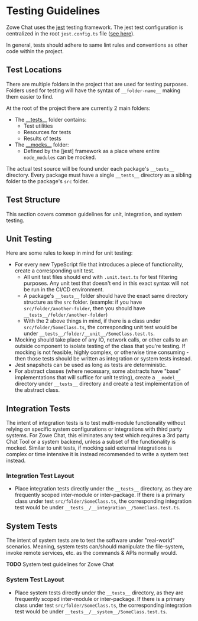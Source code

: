 # Testing Guidelines

Zowe Chat uses the [jest](https://jestjs.io/) testing framework. The jest test configuration is centralized in the root `jest.config.ts` file ([see here](../jest.config.ts)).

In general, tests should adhere to same lint rules and conventions as other code within the project.

## Test Locations

There are multiple folders in the project that are used for testing purposes. Folders used for testing will have the syntax of `__folder-name__` making them easier to find.

At the root of the project there are currently 2 main folders:

- The [\_\_tests\_\_](../__tests__) folder contains:
  - Test utilities
  - Resources for tests
  - Results of tests
- The [\_\_mocks\_\_](../__mocks__) folder:
  - Defined by the [jest] framework as a place where entire `node_modules` can be mocked.

The actual test source will be found under each package's `__tests__` directory. Every package must have a single `__tests__` directory as a sibling folder to the package's `src` folder.

## Test Structure

This section covers common guidelines for unit, integration, and system testing.


## Unit Testing

Here are some rules to keep in mind for unit testing:

- For every new TypeScript file that introduces a piece of functionality, create a corresponding unit test.
  - All unit test files should end with `.unit.test.ts` for test filtering purposes. Any unit test that doesn't end in this exact syntax will not be run in the CI/CD environment.
  - A package's `__tests__` folder should have the exact same directory structure as the `src` folder. (example: if you have `src/folder/another-folder`, then you should have `__tests__/folder/another-folder`)
  - With the 2 above things in mind, if there is a class under `src/folder/SomeClass.ts`, the corresponding unit test would be under `__tests__/folder/__unit__/SomeClass.test.ts`.
- Mocking should take place of any IO, network calls, or other calls to an outside component to isolate testing of the class that you're testing. If mocking is not feasible, highly complex, or otherwise time consuming - then those tests should be written as integration or system tests instead.
- Jest snapshots can be used as long as tests are deterministic.
- For abstract classes (where necessary, some abstracts have "base" implementations that will suffice for unit testing), create a `__model__` directory under `__tests__` directory and create a test implementation of the abstract class.

## Integration Tests

The intent of integration tests is to test multi-module functionality without relying on specific system configurations or integrations with third party systems. For Zowe Chat, this eliminates any test which requires a 3rd party Chat Tool or a system backend, unless a subset of the functionality is mocked. Similar to unit tests, if mocking said external integrations is complex or time intensive it is instead recommended to write a system test instead.

### Integration Test Layout
- Place integration tests directly under the `__tests__` directory, as they are frequently scoped inter-module or inter-package. If there is a primary class under test `src/folder/SomeClass.ts`, the corresponding integration test would be under `__tests__/__integration__/SomeClass.test.ts`.

## System Tests

The intent of system tests are to test the software under "real-world" scenarios. Meaning, system tests can/should manipulate the file-system, invoke remote services, etc. as the commands & APIs normally would. 

**TODO** System test guidelines for Zowe Chat

### System Test Layout
- Place system tests directly under the `__tests__` directory, as they are frequently scoped inter-module or inter-package. If there is a primary class under test `src/folder/SomeClass.ts`, the corresponding integration test would be under `__tests__/__system__/SomeClass.test.ts`.
  